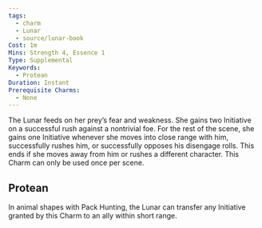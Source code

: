 ```yaml
---
tags:
  - charm
  - Lunar
  - source/lunar-book
Cost: 1m
Mins: Strength 4, Essence 1
Type: Supplemental
Keywords:
  - Protean
Duration: Instant
Prerequisite Charms:
  - None
---
```

The Lunar feeds on her prey’s fear and weakness. She gains two Initiative on a successful rush against a nontrivial foe. For the rest of the scene, she gains one Initiative whenever she moves into close range with him, successfully rushes him, or successfully opposes his disengage rolls. This ends if she moves away from him or rushes a different character. This Charm can only be used once per scene. 
## Protean 

In animal shapes with Pack Hunting, the Lunar can transfer any Initiative granted by this Charm to an ally within short range.